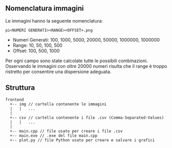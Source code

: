 ## Nomenclatura immagini

Le immagini hanno la seguente nomenclatura:

```pi<NUMERI GENERATI><RANGE><OFFSET>.png ```

- Numeri Generati: 100, 1000, 5000, 20000, 50000, 1000000, 1000000
- Range: 10, 50, 100, 500
- Offset: 100, 500, 1000

Per ogni campo sono state calcolate tutte le possibili combinazioni.
Osservando le immagini con oltre 20000 numeri risulta che il range è troppo ristretto per consentire una dispersione adeguata.

## Struttura

```
frontend
  +-- img // cartella contenente le immagini
  |   |   ...
  |    
  +-- csv // cartella contenente i file .csv (Comma-Separated-Values)
  |   |   ...
  |    
  +-- main.cpp // file usato per creare i file .csv
  +-- main.exe // .exe del file main.cpp
  +-- plot.py // file Python usato per creare e salvare i grafici

```